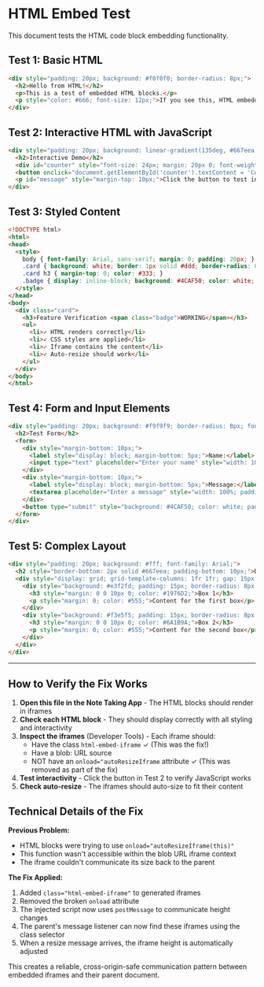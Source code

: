 # HTML Embed Test

This document tests the HTML code block embedding functionality.

## Test 1: Basic HTML

```html
<div style="padding: 20px; background: #f0f0f0; border-radius: 8px;">
  <h2>Hello from HTML!</h2>
  <p>This is a test of embedded HTML blocks.</p>
  <p style="color: #666; font-size: 12px;">If you see this, HTML embedding works! ✅</p>
</div>
```

## Test 2: Interactive HTML with JavaScript

```html
<div style="padding: 20px; background: linear-gradient(135deg, #667eea 0%, #764ba2 100%); border-radius: 8px; color: white;">
  <h2>Interactive Demo</h2>
  <div id="counter" style="font-size: 24px; margin: 20px 0; font-weight: bold;">Count: 0</div>
  <button onclick="document.getElementById('counter').textContent = 'Count: ' + (parseInt(document.getElementById('counter').textContent.split(': ')[1]) + 1)" style="background: white; color: #667eea; border: none; padding: 10px 20px; border-radius: 5px; cursor: pointer; font-weight: bold;">Click Me!</button>
  <p id="message" style="margin-top: 10px;">Click the button to test interactivity!</p>
</div>
```

## Test 3: Styled Content

```html
<!DOCTYPE html>
<html>
<head>
  <style>
    body { font-family: Arial, sans-serif; margin: 0; padding: 20px; }
    .card { background: white; border: 1px solid #ddd; border-radius: 8px; padding: 15px; }
    .card h3 { margin-top: 0; color: #333; }
    .badge { display: inline-block; background: #4CAF50; color: white; padding: 5px 10px; border-radius: 3px; font-size: 12px; }
  </style>
</head>
<body>
  <div class="card">
    <h3>Feature Verification <span class="badge">WORKING</span></h3>
    <ul>
      <li>✓ HTML renders correctly</li>
      <li>✓ CSS styles are applied</li>
      <li>✓ Iframe contains the content</li>
      <li>✓ Auto-resize should work</li>
    </ul>
  </div>
</body>
</html>
```

## Test 4: Form and Input Elements

```html
<div style="padding: 20px; background: #f9f9f9; border-radius: 8px; font-family: Arial;">
  <h2>Test Form</h2>
  <form>
    <div style="margin-bottom: 10px;">
      <label style="display: block; margin-bottom: 5px;">Name:</label>
      <input type="text" placeholder="Enter your name" style="width: 100%; padding: 8px; border: 1px solid #ddd; border-radius: 4px; box-sizing: border-box;">
    </div>
    <div style="margin-bottom: 10px;">
      <label style="display: block; margin-bottom: 5px;">Message:</label>
      <textarea placeholder="Enter a message" style="width: 100%; padding: 8px; border: 1px solid #ddd; border-radius: 4px; box-sizing: border-box; font-family: Arial;"></textarea>
    </div>
    <button type="submit" style="background: #4CAF50; color: white; padding: 10px 20px; border: none; border-radius: 4px; cursor: pointer;">Submit</button>
  </form>
</div>
```

## Test 5: Complex Layout

```html
<div style="padding: 20px; background: #fff; font-family: Arial;">
  <h2 style="border-bottom: 2px solid #667eea; padding-bottom: 10px;">Dashboard</h2>
  <div style="display: grid; grid-template-columns: 1fr 1fr; gap: 15px; margin-top: 15px;">
    <div style="background: #e3f2fd; padding: 15px; border-radius: 8px; border-left: 4px solid #2196F3;">
      <h3 style="margin: 0 0 10px 0; color: #1976D2;">Box 1</h3>
      <p style="margin: 0; color: #555;">Content for the first box</p>
    </div>
    <div style="background: #f3e5f5; padding: 15px; border-radius: 8px; border-left: 4px solid #9C27B0;">
      <h3 style="margin: 0 0 10px 0; color: #6A1B9A;">Box 2</h3>
      <p style="margin: 0; color: #555;">Content for the second box</p>
    </div>
  </div>
</div>
```

---

## How to Verify the Fix Works

1. **Open this file in the Note Taking App** - The HTML blocks should render in iframes
2. **Check each HTML block** - They should display correctly with all styling and interactivity
3. **Inspect the iframes** (Developer Tools) - Each iframe should:
   - Have the class `html-embed-iframe` ✓ (This was the fix!)
   - Have a blob: URL source
   - NOT have an `onload="autoResizeIframe` attribute ✓ (This was removed as part of the fix)
4. **Test interactivity** - Click the button in Test 2 to verify JavaScript works
5. **Check auto-resize** - The iframes should auto-size to fit their content

## Technical Details of the Fix

**Previous Problem:**
- HTML blocks were trying to use `onload="autoResizeIframe(this)"` 
- This function wasn't accessible within the blob URL iframe context
- The iframe couldn't communicate its size back to the parent

**The Fix Applied:**
1. Added `class="html-embed-iframe"` to generated iframes
2. Removed the broken `onload` attribute
3. The injected script now uses `postMessage` to communicate height changes
4. The parent's message listener can now find these iframes using the class selector
5. When a resize message arrives, the iframe height is automatically adjusted

This creates a reliable, cross-origin-safe communication pattern between embedded iframes and their parent document.
